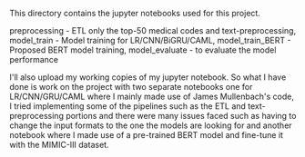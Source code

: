 This directory contains the jupyter notebooks used for this project.

preprocessing - ETL only the top-50 medical codes and text-preprocessing,
model_train - Model training for LR/CNN/BiGRU/CAML,
model_train_BERT - Proposed BERT model training,
model_evaluate - to evaluate the model performance

I'll also upload my working copies of my jupyter notebook. So what I have done is work on the project with two separate notebooks one for LR/CNN/GRU/CAML where I mainly made use of James Mullenbach's code, I tried implementing some of the pipelines such as the ETL and text-preprocessing portions and there were many issues faced such as having to change the input formats to the one the models are looking for and another notebook where I made use of a pre-trained BERT model and fine-tune it with the MIMIC-III dataset.

